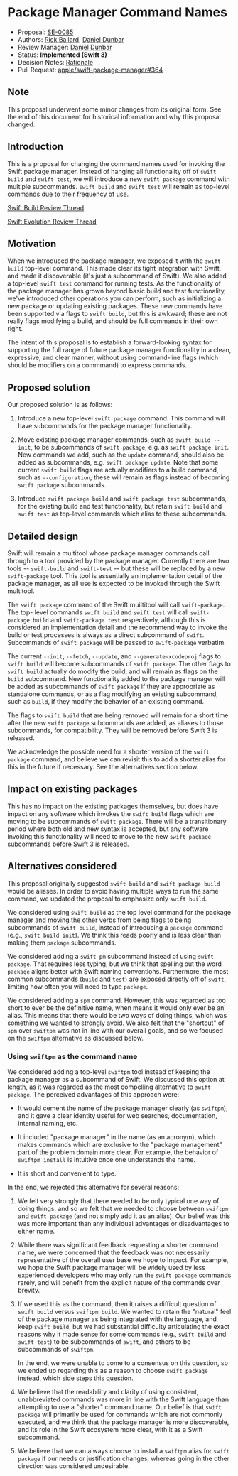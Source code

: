 # Package Manager Command Names

* Proposal: [SE-0085](0085-package-manager-command-name.md)
* Authors: [Rick Ballard](https://github.com/rballard), [Daniel Dunbar](http://github.com/ddunbar)
* Review Manager: [Daniel Dunbar](http://github.com/ddunbar)
* Status: **Implemented (Swift 3)**
* Decision Notes: [Rationale](https://lists.swift.org/pipermail/swift-evolution/Week-of-Mon-20160516/017728.html)
* Pull Request: [apple/swift-package-manager#364](https://github.com/apple/swift-package-manager/pull/364)

## Note

This proposal underwent some minor changes from its original form. See the end
of this document for historical information and why this proposal changed.

## Introduction

This is a proposal for changing the command names used for invoking the
Swift package manager. Instead of hanging all functionality off of `swift build`
and `swift test`, we will introduce a new `swift package` command with multiple
subcommands. `swift build` and `swift test` will remain as top-level commands due to
their frequency of use.

[Swift Build Review Thread](https://lists.swift.org/pipermail/swift-build-dev/Week-of-Mon-20160509/000438.html)

[Swift Evolution Review Thread](https://lists.swift.org/pipermail/swift-evolution/Week-of-Mon-20160509/016931.html)

## Motivation

When we introduced the package manager, we exposed it with the `swift build`
top-level command. This made clear its tight integration with Swift, and made it
discoverable (it's just a subcommand of Swift). We also added a top-level `swift test`
command for running tests. As the functionality of the package manager has grown beyond
basic build and test functionality, we've introduced other operations you can perform,
such as initializing a new package or updating existing packages.
These new commands have been supported via flags to `swift build`, but this is awkward;
these are not really flags modifying a build, and should be full commands in their own right.

The intent of this proposal is to establish a forward-looking syntax for supporting
the full range of future package manager functionality in a clean, expressive, and
clear manner, without using command-line flags (which should be modifiers on a commmand)
to express commands.

## Proposed solution

Our proposed solution is as follows:

1. Introduce a new top-level `swift package` command. This command will have
   subcommands for the package manager functionality.

2. Move existing package manager commands, such as `swift build --init`, to be
   subcommands of `swift package`, e.g. as `swift package init`. New commands
   we add, such as the `update` command, should also be added as subcommands,
   e.g. `swift package update`. Note that some current `swift build` flags
   are actually modifiers to a build command, such as `--configuration`; these will
   remain as flags instead of becoming `swift package` subcommands.

3. Introduce `swift package build` and `swift package test` subcommands, for the
   existing build and test functionality, but retain `swift build` and `swift test`
   as top-level commands which alias to these subcommands.

## Detailed design

Swift will remain a multitool whose package manager commands call through to a tool
provided by the package manager. Currently there are two tools -- `swift-build` and 
`swift-test` -- but these will be replaced by a new `swift-package` tool. This tool
is essentially an implementation detail of the package manager, as all use is expected
to be invoked through the Swift multitool.

The `swift package` command of the Swift muiltitool will call
`swift-package`. The top- level commands `swift build` and `swift test` will
call `swift-package build` and `swift-package test` respectively, although this
is considered an implementation detail and the recommend way to invoke the build
or test processes is always as a direct subcommand of `swift`. Subcommands of
`swift package` will be passed to `swift-package` verbatim.

The current `--init`, `--fetch`, `--update`, and `--generate-xcodeproj` flags to `swift build`
will become subcommands of `swift package`. The other flags to `swift build` actually
do modify the build, and will remain as flags on the `build` subcommand. New functionality
added to the package manager will be added as subcommands of `swift package` if they
are appropriate as standalone commands, or as a flag modifying an existing subcommand,
such as `build`, if they modify the behavior of an existing command.

The flags to `swift build` that are being removed will remain for a short time after
the new `swift package` subcommands are added, as aliases to those subcommands,
for compatibility. They will be removed before Swift 3 is released.

We acknowledge the possible need for a shorter version of the `swift package`
command, and believe we can revisit this to add a shorter alias for this in the
future if necessary. See the alternatives section below.

## Impact on existing packages

This has no impact on the existing packages themselves, but does have impact on any
software which invokes the `swift build` flags which are moving to
be subcommands of `swift package`. There will be a transitionary period where
both old and new syntax is accepted, but any software invoking this functionality
will need to move to the new `swift package` subcommands before Swift 3 is released.

## Alternatives considered

This proposal originally suggested `swift build` and `swift package build` would
be aliases. In order to avoid having multiple ways to run the same command, we
updated the proposal to emphasize only `swift build`.

We considered using `swift build` as the top level command for the package
manager and moving the other verbs from being flags to being subcommands of
`swift build`, instead of introducing a `package` command (e.g., `swift
build init`). We think this reads poorly and is less clear than making them `package`
subcommands.

We considered adding a `swift pm` subcommand instead of using `swift package`. That
requires less typing, but we think that spelling out the word `package` aligns better
with Swift naming conventions. Furthermore, the most common subcommands (`build`
and `test`) are exposed directly off of `swift`, limiting how often you will need to
type `package`.

We considered adding a `spm` command. However, this was regarded as too short to
ever be the definitive name, when means it would only ever be an alias. This
means that there would be two ways of doing things, which was something we
wanted to strongly avoid. We also felt that the "shortcut" of `spm` over
`swiftpm` was not in line with our overall goals, and so we focused on the
`swiftpm` alternative as discussed below.

### Using `swiftpm` as the command name

We considered adding a top-level `swiftpm` tool instead of keeping the package
manager as a subcommand of Swift. We discussed this option at length, as it was
regarded as the most compelling alternative to `swift package`. The perceived
advantages of this approach were:

* It would cement the name of the package manager clearly (as `swiftpm`), and it
  gave a clear identity useful for web searches, documentation, internal naming,
  etc.

* It included "package manager" in the name (as an acronym), which makes
  commands which are exclusive to the "package management" part of the problem
  domain more clear. For example, the behavior of `swiftpm install` is intuitive
  once one understands the name.

* It is short and convenient to type.

In the end, we rejected this alternative for several reasons:

1. We felt very strongly that there needed to be only typical one way of doing
   things, and so we felt that we needed to choose between `swiftpm` and `swift
   package` (and not simply add it as an alias). Our belief was this was more
   important than any individual advantages or disadvantages to either name.

2. While there was significant feedback requesting a shorter command name, we
   were concerned that the feedback was not necessarily representative of the
   overall user base we hope to impact. For example, we hope the Swift package
   manager will be widely used by less experienced developers who may only run
   the `swift package` commands rarely, and will benefit from the explicit
   nature of the commands over brevity.

3. If we used this as the command, then it raises a difficult question of `swift
   build` versus `swiftpm build`. We wanted to retain the "natural" feel of the
   package manager as being integrated with the language, and keep `swift
   build`, but we had substantial difficulty articulating the exact reasons why
   it made sense for some commands (e.g., `swift build` and `swift test`) to be
   subcommands of `swift`, and others to be subcommands of `swiftpm`.

   In the end, we were unable to come to a consensus on this question, so we
   ended up regarding this as a reason to choose `swift package` instead, which
   side steps this question.

4. We believe that the readability and clarity of using consistent,
   unabbreviated commands was more in line with the Swift language than
   attempting to use a "shorter" command name. Our belief is that `swift
   package` will primarily be used for commands which are not commonly executed,
   and we think that the package manager is more discoverable, and its role in
   the Swift ecosystem more clear, with it as a Swift subcommand.

5. We believe that we can always choose to install a `swiftpm` alias for `swift
   package` if our needs or justification changes, whereas going in the other
   direction was considered undesirable.
